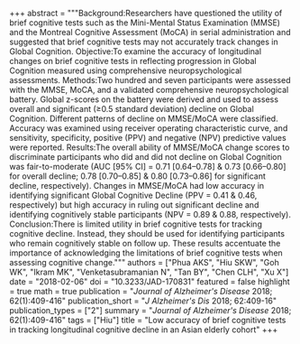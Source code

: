 +++
abstract = """Background:Researchers have questioned the utility of brief cognitive tests such as the Mini-Mental Status Examination (MMSE) and the Montreal Cognitive Assessment (MoCA) in serial administration and suggested that brief cognitive tests may not accurately track changes in Global Cognition. Objective:To examine the accuracy of longitudinal changes on brief cognitive tests in reflecting progression in Global Cognition measured using comprehensive neuropsychological assessments. Methods:Two hundred and seven participants were assessed with the MMSE, MoCA, and a validated comprehensive neuropsychological battery. Global z-scores on the battery were derived and used to assess overall and significant (≥0.5 standard deviation) decline on Global Cognition. Different patterns of decline on MMSE/MoCA were classified. Accuracy was examined using receiver operating characteristic curve, and sensitivity, specificity, positive (PPV) and negative (NPV) predictive values were reported. Results:The overall ability of MMSE/MoCA change scores to discriminate participants who did and did not decline on Global Cognition was fair-to-moderate (AUC [95% CI] = 0.71 [0.64–0.78] & 0.73 [0.66–0.80] for overall decline; 0.78 [0.70–0.85] & 0.80 [0.73–0.86] for significant decline, respectively). Changes in MMSE/MoCA had low accuracy in identifying significant Global Cognitive Decline (PPV = 0.41 & 0.46, respectively) but high accuracy in ruling out significant decline and identifying cognitively stable participants (NPV = 0.89 & 0.88, respectively). Conclusion:There is limited utility in brief cognitive tests for tracking cognitive decline. Instead, they should be used for identifying participants who remain cognitively stable on follow up. These results accentuate the importance of acknowledging the limitations of brief cognitive tests when assessing cognitive change."""
authors = ["Phua AKS", "Hiu SKW", "Goh WK", "Ikram MK", "Venketasubramanian N", "Tan BY", "Chen CLH", "Xu X"]
date = "2018-02-06"
doi = "10.3233/JAD-170831"
featured = false
highlight = true
math = true
publication = "*Journal of Alzheimer's Disease* 2018; 62(1):409-416"
publication_short = "*J Alzheimer's Dis* 2018; 62:409-16"
publication_types = ["2"]
summary = "*Journal of Alzheimer's Disease* 2018; 62(1):409-416"
tags = ["Hiu"]
title = "Low accuracy of brief cognitive tests in tracking longitudinal cognitive decline in an Asian elderly cohort"
+++
